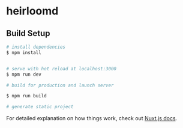 # heirloomd

## Build Setup

```bash
# install dependencies
$ npm install


# serve with hot reload at localhost:3000
$ npm run dev

# build for production and launch server

$ npm run build

# generate static project
```

For detailed explanation on how things work, check out [Nuxt.js docs](https://nuxtjs.org).
